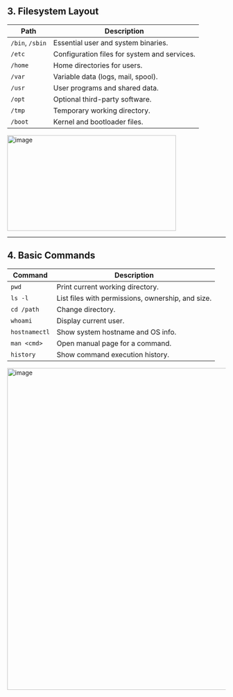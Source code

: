 ## **3. Filesystem Layout**


| Path | Description |
|------|-------------|
| `/bin`, `/sbin` | Essential user and system binaries. |
| `/etc` | Configuration files for system and services. |
| `/home` | Home directories for users. |
| `/var` | Variable data (logs, mail, spool). |
| `/usr` | User programs and shared data. |
| `/opt` | Optional third-party software. |
| `/tmp` | Temporary working directory. |
| `/boot` | Kernel and bootloader files. |

<img width="389" height="220" alt="image" src="https://github.com/user-attachments/assets/17a900c5-e1d8-49ab-b9db-9985724d6a95" />

---

## **4. Basic Commands**


| Command | Description |
|----------|-------------|
| `pwd` | Print current working directory. |
| `ls -l` | List files with permissions, ownership, and size. |
| `cd /path` | Change directory. |
| `whoami` | Display current user. |
| `hostnamectl` | Show system hostname and OS info. |
| `man <cmd>` | Open manual page for a command. |
| `history` | Show command execution history. |

<img width="916" height="741" alt="image" src="https://github.com/user-attachments/assets/f5d13d7e-77ea-4caa-8229-a3d9655b56fc" />
